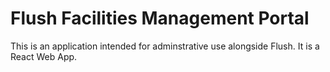 # Flush Facilities Management Portal 

This is an application intended for adminstrative use alongside Flush. It is a React Web App.
